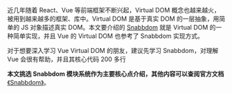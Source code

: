 近几年随着 React、Vue 等前端框架不断兴起，Virtual DOM 概念也越来越火，被用到越来越多的框架、库中。Virtual DOM 是基于真实 DOM 的一层抽象，用简单的 JS 对象描述真实 DOM。本文要介绍的 [Snabbdom](https://link.segmentfault.com/?enc=Th3tdBO2Lzn9UWwuttL1mw%3D%3D.Ys4oxa89P9WJUweF%2Fo9ntU8YpNQrSYCCvJtOrO7VgM2DUpEG0T6pfWLcIwuAIHCq) 就是 Virtual DOM 的一种简单实现，并且 Vue 的 Virtual DOM 也参考了 Snabbdom 实现方式。

对于想要深入学习 Vue Virtual DOM 的朋友，建议先学习 Snabbdom，对理解 Vue 会很有帮助，并且其核心代码 200 多行

**本文挑选 Snabbdom 模块系统作为主要核心点介绍，其他内容可以查阅官方文档**[《Snabbdom》](https://link.segmentfault.com/?enc=2wSrMHnXA%2Fs2Trsm17sRxQ%3D%3D.9SkdiOqyWjRfAPNa7L5biey%2F20amj51t0v1BCEpwyrh2sgIcjNcYUyaFi2N1NCqK)。